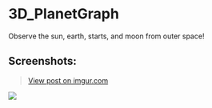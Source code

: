 # 3D_PlanetGraph
Observe the sun, earth, starts, and moon from outer space! 

<h2> Screenshots: </h2>
<blockquote class="imgur-embed-pub" lang="en" data-id="29rIXDR"><a href="https://imgur.com/29rIXDR">View post on imgur.com</a></blockquote><script async src="//s.imgur.com/min/embed.js" charset="utf-8"></script>
<img src="http://imgur.com/jhl0JIJ.jpg">
<img scr="http://imgur.com/UDSFc8d">
